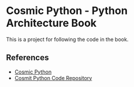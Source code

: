 # Cosmic Python - Python Architecture Book
This is a project for following the code in the book.

## References
- [Cosmic Python](https://www.cosmicpython.com)
- [Cosmit Python Code Repository](https://github.com/cosmicpython/code)